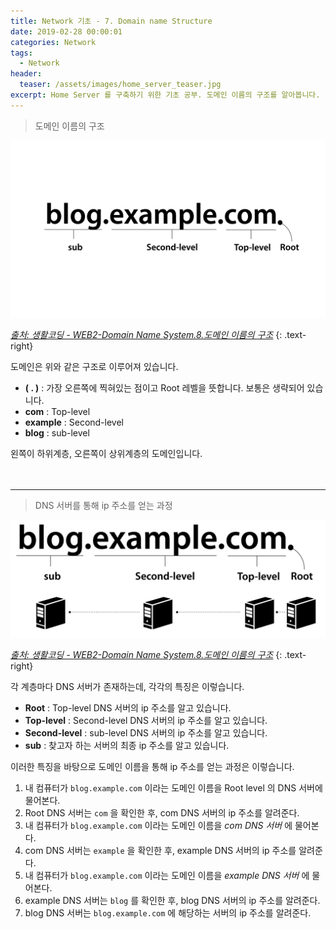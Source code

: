 ```yaml
---
title: Network 기초 - 7. Domain name Structure
date: 2019-02-28 00:00:01
categories: Network
tags:
  - Network
header:
  teaser: /assets/images/home_server_teaser.jpg
excerpt: Home Server 를 구축하기 위한 기초 공부. 도메인 이름의 구조를 알아봅니다.
---
```


> 도메인 이름의 구조

![domain_name_structure](/assets/images/domain_name_structure1.jpeg)

<cite>[출처: 생활코딩 - WEB2-Domain Name System.8.도메인 이름의 구조](https://opentutorials.org/course/3276/20303)</cite>
{: .text-right}

도메인은 위와 같은 구조로 이루어져 있습니다.<br>
- **( . )** : 가장 오른쪽에 찍혀있는 점이고 Root 레벨을 뜻합니다. 보통은 생략되어 있습니다.
- **com** : Top-level
- **example** : Second-level
- **blog** : sub-level

왼쪽이 하위계층, 오른쪽이 상위계층의 도메인입니다.<br>
<br>
<br>
<hr>

> DNS 서버를 통해 ip 주소를 얻는 과정

![domain_name_structure](/assets/images/domain_name_structure2.jpeg)

<cite>[출처: 생활코딩 - WEB2-Domain Name System.8.도메인 이름의 구조](https://opentutorials.org/course/3276/20303)</cite>
{: .text-right}

각 계층마다 DNS 서버가 존재하는데, 각각의 특징은 이렇습니다.
- **Root** : Top-level DNS 서버의 ip 주소를 알고 있습니다. 
- **Top-level** : Second-level DNS 서버의 ip 주소를 알고 있습니다.
- **Second-level** : sub-level DNS 서버의 ip 주소를 알고 있습니다.
- **sub** : 찾고자 하는 서버의 최종 ip 주소를 알고 있습니다.

이러한 특징을 바탕으로 도메인 이름을 통해 ip 주소를 얻는 과정은 이렇습니다.<br>

1. 내 컴퓨터가 `blog.example.com` 이라는 도메인 이름을 Root level 의 DNS 서버에 물어본다.
2. Root DNS 서버는 `com` 을 확인한 후, com DNS 서버의 ip 주소를 알려준다.
3. 내 컴퓨터가 `blog.example.com` 이라는 도메인 이름을 *com DNS 서버* 에 물어본다.
4. com DNS 서버는 `example` 을 확인한 후, example DNS 서버의 ip 주소를 알려준다.
5. 내 컴퓨터가 `blog.example.com` 이라는 도메인 이름을 *example DNS 서버* 에 물어본다.
6. example DNS 서버는 `blog` 를 확인한 후, blog DNS 서버의 ip 주소를 알려준다.
7. blog DNS 서버는 `blog.example.com` 에 해당하는 서버의 ip 주소를 알려준다.

<br>
<br>
<br>